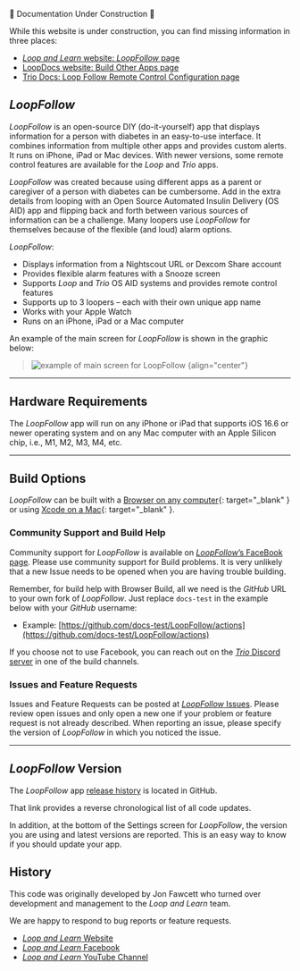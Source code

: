 
🚧 Documentation Under Construction 🚧

<!--todo-->
<!--Notes: be sure to add this info

-->

While this website is under construction, you can find missing information in three places:

* [*Loop and Learn* website: *LoopFollow* page](https://www.loopandlearn.org/loop-follow/)
* [LoopDocs website: Build Other Apps page](https://loopkit.github.io/loopdocs/browser/other-apps/)
* [Trio Docs: Loop Follow Remote Control Configuration page](https://triodocs.org/configuration/settings/features/remote-control/)

## *LoopFollow* 

*LoopFollow* is an open-source DIY (do-it-yourself) app that displays information for a person with diabetes in an easy-to-use interface. 
It combines information from multiple other apps and provides custom alerts. It runs on iPhone, iPad or Mac devices. With newer versions, some remote control features are available for the *Loop* and *Trio* apps.

*LoopFollow* was created because using different apps as a parent or caregiver of a person with diabetes can be cumbersome. 
Add in the extra details from looping with an Open Source Automated Insulin Delivery (OS AID) app 
and flipping back and forth between various sources of information can be a challenge. 
Many loopers use *LoopFollow* for themselves because of the flexible (and loud) alarm options.

*LoopFollow*:

* Displays information from a Nightscout URL or Dexcom Share account
* Provides flexible alarm features with a Snooze screen
* Supports *Loop* and *Trio* OS AID systems and provides remote control features
* Supports up to 3 loopers – each with their own unique app name
* Works with your Apple Watch
* Runs on an iPhone, iPad or a Mac computer

An example of the main screen for *LoopFollow* is shown in the graphic below:

> ![example of main screen for *LoopFollow*](img/loopfollow-main-screen.png)
{align="center"}

- - -

## Hardware Requirements

The *LoopFollow* app will run on any iPhone or iPad that supports iOS 16.6 or newer operating system and on any Mac computer with an Apple Silicon chip, i.e., M1, M2, M3, M4, etc.

- - -

## Build Options

*LoopFollow* can be built with a [Browser on any computer](build/build-options.md#building-options){: target="_blank" } or using [Xcode on a Mac](build/build-options.md#build-loopfollow-script-for-mac-xcode){: target="_blank" }.

### Community Support and Build Help

Community support for *LoopFollow* is available on [*LoopFollow*’s FaceBook page](https://www.facebook.com/groups/loopfollowlnl). Please use community support for Build problems. It is very unlikely that a new Issue needs to be opened when you are having trouble building. 

Remember, for build help with Browser Build, all we need is the *GitHub* URL to your own fork of *LoopFollow*. Just replace `docs-test` in the example below with your *GitHub* username:

* Example: [https://github.com/docs-test/LoopFollow/actions](https://github.com/docs-test/LoopFollow/actions)

If you choose not to use Facebook, you can reach out on the [*Trio* Discord server](https://discord.gg/FnwFEFUwXE) in one of the build channels.

### Issues and Feature Requests

Issues and Feature Requests can be posted at [*LoopFollow* Issues](https://github.com/loopandlearn/LoopFollow/issues). Please review open issues and only open a new one if your problem or feature request is not already described. When reporting an issue, please specify the version of *LoopFollow* in which you noticed the issue.

- - -

## *LoopFollow* Version

The *LoopFollow* app [release history](https://github.com/loopandlearn/LoopFollow/releases) is located in GitHub.

That link provides a reverse chronological list of all code updates.

In addition, at the bottom of the Settings screen for *LoopFollow*, the version you are using and latest versions are reported. This is an easy way to know if you should update your app.

## History

This code was originally developed by Jon Fawcett who turned over development and management to the *Loop and Learn* team. 

We are happy to respond to bug reports or feature requests.

* [*Loop and Learn* Website](https://loopandlearn.org)
* [*Loop and Learn* Facebook](https://www.facebook.com/groups/LOOPandLEARN)
* [*Loop and Learn* YouTube Channel](https://www.youtube.com/c/loopandlearn)

